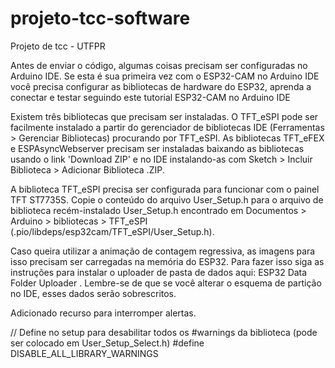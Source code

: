 # projeto-tcc-software
Projeto de tcc - UTFPR

Antes de enviar o código, algumas coisas precisam ser configuradas no Arduino IDE. Se esta é sua primeira vez com o ESP32-CAM no Arduino IDE você precisa configurar as bibliotecas de hardware do ESP32, aprenda a conectar e testar seguindo este tutorial ESP32-CAM no Arduino IDE

Existem três bibliotecas que precisam ser instaladas. O TFT_eSPI pode ser facilmente instalado a partir do gerenciador de bibliotecas IDE (Ferramentas > Gerenciar Bibliotecas) procurando por TFT_eSPI. As bibliotecas TFT_eFEX e ESPAsyncWebserver precisam ser instaladas baixando as bibliotecas usando o link 'Download ZIP' e no IDE instalando-as com Sketch > Incluir Biblioteca > Adicionar Biblioteca .ZIP.

A biblioteca TFT_eSPI precisa ser configurada para funcionar com o painel TFT ST7735S. Copie o conteúdo do arquivo User_Setup.h para o arquivo de biblioteca recém-instalado User_Setup.h encontrado em Documentos > Arduino > bibliotecas > TFT_eSPI (.pio/libdeps/esp32cam/TFT_eSPI/User_Setup.h).

Caso queira utilizar a animação de contagem regressiva, as imagens para isso precisam ser carregadas na memória do ESP32. Para fazer isso siga as instruções para instalar o uploader de pasta de dados aqui: ESP32 Data Folder Uploader . Lembre-se de que se você alterar o esquema de partição no IDE, esses dados serão sobrescritos.


Adicionado recurso para interromper alertas.

// Define no setup para desabilitar todos os #warnings da biblioteca (pode ser colocado em User_Setup_Select.h)
#define DISABLE_ALL_LIBRARY_WARNINGS

